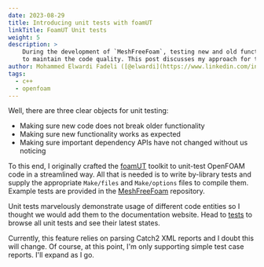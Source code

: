 ```yaml
---
date: 2023-08-29
title: Introducing unit tests with foamUT
linkTitle: FoamUT Unit tests
weight: 5
description: >
    During the development of `MeshFreeFoam`, testing new and old functionality is crucial
    to maintain the code quality. This post discusses my approach for test-proof the framework
author: Mohammed Elwardi Fadeli ([@elwardi](https://www.linkedin.com/in/elwardi-fadeli))
tags:
  - c++
  - openfoam
---
```


Well, there are three clear objects for unit testing:

- Making sure new code does not break older functionality
- Making sure new functionality works as expected
- Making sure important dependency APIs have not changed without us noticing

To this end, I originally crafted the [foamUT](https://github.com/FoamScience/foamUT) toolkit to unit-test OpenFOAM code in a streamlined way. All that is needed is to write by-library tests and supply the appropriate `Make/files` and `Make/options` files to compile them. Example tests are provided in the [MeshFreeFoam](https://github.com/FoamScience/MeshFreeFoam/tree/master/tests) repository.

Unit tests marvelously demonstrate usage of different code entities so I thought we would add them to the documentation website. Head to [tests](/tests) to browse all unit tests and see their latest states.

Currently, this feature relies on parsing Catch2 XML reports and I doubt this will change. Of course, at this point,
I'm only supporting simple test case reports. I'll expand as I go.
